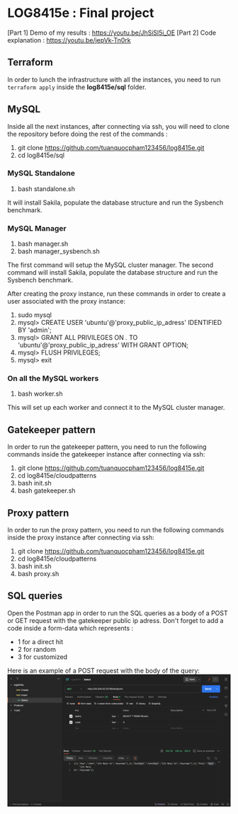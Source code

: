 # LOG8415e : Final project
[Part 1] Demo of my results : https://youtu.be/JhSiSl5i_OE
[Part 2] Code explanation : https://youtu.be/jepVk-Tn0rk
## Terraform
In order to lunch the infrastructure with all the instances, you need to run ```terraform apply``` inside the **log8415e/sql** folder.

## MySQL
Inside all the next instances, after connecting via ssh, you will need to clone the repository before doing the rest of the commands :
1. git clone https://github.com/tuanquocpham123456/log8415e.git
2. cd log8415e/sql

### MySQL Standalone
1. bash standalone.sh

It will install Sakila, populate the database structure and run the Sysbench benchmark.
### MySQL Manager
1. bash manager.sh
2. bash manager_sysbench.sh

The first command will setup the MySQL cluster manager.
The second command will install Sakila, populate the database structure and run the Sysbench benchmark.

After creating the proxy instance, run these commands in order to create a user associated with the proxy instance:
1. sudo mysql
2. mysql> CREATE USER 'ubuntu'@'proxy_public_ip_adress' IDENTIFIED BY 'admin';
3. mysql> GRANT ALL PRIVILEGES ON *.* TO 'ubuntu'@'proxy_public_ip_adress' WITH GRANT OPTION;
4. mysql> FLUSH PRIVILEGES;
4. mysql> exit

### On all the MySQL workers
1. bash worker.sh

This will set up each worker and connect it to the MySQL cluster manager.

## Gatekeeper pattern
In order to run the gatekeeper pattern, you need to run the following commands inside the gatekeeper instance after connecting via ssh:
1. git clone https://github.com/tuanquocpham123456/log8415e.git
2. cd log8415e/cloudpatterns
3. bash init.sh
4. bash gatekeeper.sh

## Proxy pattern
In order to run the proxy pattern, you need to run the following commands inside the proxy instance after connecting via ssh:
1. git clone https://github.com/tuanquocpham123456/log8415e.git
2. cd log8415e/cloudpatterns
3. bash init.sh
4. bash proxy.sh

## SQL queries
Open the Postman app in order to run the SQL queries as a body of a POST or GET request with the gatekeeper public ip adress.
Don't forget to add a code inside a form-data which represents :
- 1 for a direct hit
- 2 for random
- 3 for customized

Here is an example of a POST request with the body of the query:
![img.png](img.png)